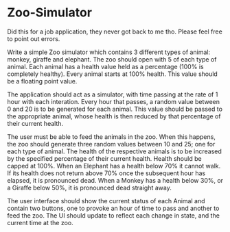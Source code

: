 # Zoo-Simulator
Did this for a job application, they never got back to me tho. Please feel free to point out errors. 

Write a simple Zoo simulator which contains 3 different types of animal:  monkey, giraffe and elephant.  The zoo should open with 5 of each type of animal.
Each animal has a health value held as a percentage (100% is completely healthy).  Every animal starts at 100% health.  This value should be a floating point value.

The application should act as a simulator, with time passing at the rate of 1 hour with each interation.  Every hour that passes, a random value between 0 and 20 is to be generated for each animal.  This value should be passed to the appropriate animal, whose health is then reduced by that percentage of their current health.

The user must be able to feed the animals in the zoo.  When this happens, the zoo should generate three random values between 10 and 25; one for each type of animal.  The health of the respective animals is to be increased by the specified percentage of their current health.  Health should be capped at 100%.
When an Elephant has a health below 70% it cannot walk.   If its health does not return above 70% once the subsequent hour has elapsed, it is pronounced dead.
When a Monkey has a health below 30%, or a Giraffe below 50%, it is pronounced dead straight away. 

The user interface should show the current status of each Animal and contain two buttons, one to provoke an hour of time to pass and another to feed the zoo.   The UI should update to reflect each change in state, and the current time at the zoo.
